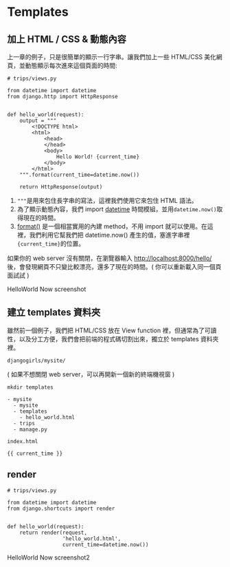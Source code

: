 # Templates

## 加上 HTML / CSS & 動態內容

上一章的例子，只是很簡單的顯示一行字串。讓我們加上一些 HTML/CSS 美化網頁，並動態顯示每次進來這個頁面的時間:

```
# trips/views.py

from datetime import datetime
from django.http import HttpResponse


def hello_world(request):
    output = """
        <!DOCTYPE html>
        <html>
            <head>
            </head>
            <body>
                Hello World! {current_time}
            </body>
        </html>
    """.format(current_time=datetime.now())

    return HttpResponse(output)
```
1. `"""`是用來包住長字串的寫法，這裡我們使用它來包住 HTML 語法。
2. 為了顯示動態內容，我們 import [datetime](https://docs.python.org/3.1/library/datetime.html) 時間模組，並用`datetime.now()`取得現在的時間。
3. [format()](https://docs.python.org/3/library/string.html#string-formatting) 是一個相當實用的內建 method，不用 import 就可以使用。在這裡，我們利用它幫我們把 datetime.now() 產生的值，塞進字串裡`{current_time}`的位置。

如果你的 web server 沒有關閉，在瀏覽器輸入 [http://localhost:8000/hello/](http://localhost:8000/hello/) 後，會發現網頁不只變比較漂亮，還多了現在的時間。( 你可以重新載入同一個頁面試試 )

HelloWorld Now screenshot


## 建立 templates 資料夾

雖然前一個例子，我們把 HTML/CSS 放在 View function 裡，但通常為了可讀性，以及分工方便，我們會把前端的程式碼切割出來，獨立於 templates 資料夾裡。

`djangogirls/mysite/`

( 如果不想關閉 web server，可以再開新一個新的終端機視窗 )

```
mkdir templates
```

```
- mysite
  - mysite
  - templates
    - hello_world.html
  - trips
  - manage.py
```

`index.html`

`{{ current_time }}`

## render

```
# trips/views.py

from datetime import datetime
from django.shortcuts import render


def hello_world(request):
    return render(request,
                  'hello_world.html',
                  current_time=datetime.now())
```

HelloWorld Now screenshot2
